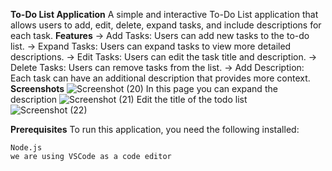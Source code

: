 **To-Do List Application**
A simple and interactive To-Do List application that allows users to add, edit, delete, expand tasks, and include descriptions for each task.
**Features**
  ->  Add Tasks: Users can add new tasks to the to-do list.
  ->  Expand Tasks: Users can expand tasks to view more detailed descriptions.
  ->  Edit Tasks: Users can edit the task title and description.
  ->  Delete Tasks: Users can remove tasks from the list.
  ->  Add Description: Each task can have an additional description that provides more context.
**Screenshots**
![Screenshot (20)](https://github.com/user-attachments/assets/7cb1ab1c-2cfc-43dc-9766-c675e4373561)
In this page you can expand the description
![Screenshot (21)](https://github.com/user-attachments/assets/ba24973c-423c-4287-af9f-799eae04f741)
Edit the title of the todo list 
![Screenshot (22)](https://github.com/user-attachments/assets/256fbc7a-0c10-4fb2-939f-e8387c97e9fd)

**Prerequisites**
To run this application, you need the following installed:

    Node.js
    we are using VSCode as a code editor
